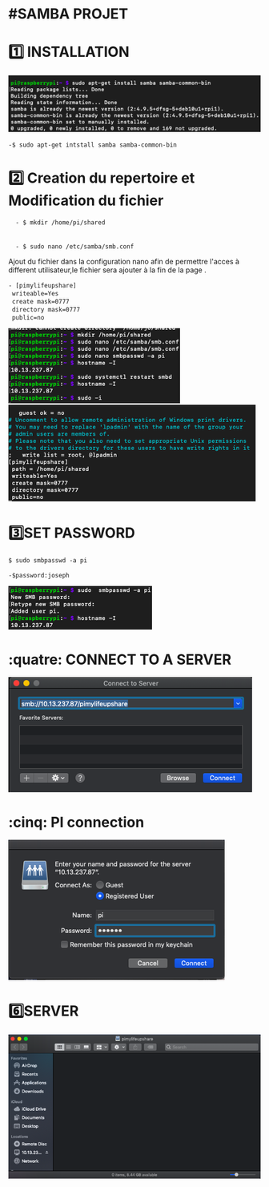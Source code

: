 
 #  #SAMBA PROJET
 




 # :one: INSTALLATION
 
 ![image]( Sudo.png)
 
 ```
 -$ sudo apt-get intstall samba samba-common-bin
 ```
       
 
 # :two: Creation du repertoire et Modification du fichier 
           
      
      - $ mkdir /home/pi/shared
        
        
      - $ sudo nano /etc/samba/smb.conf
       
  Ajout du fichier dans la configuration nano afin de 
  permettre l'acces à different utilisateur,le fichier sera 
  ajouter à la fin de la page .
  
    - [pimylifeupshare]
     writeable=Yes
     create mask=0777
     directory mask=0777
     public=no
   
   ![image]( creation.png)
   ![image]( pimylifeupshare.png )
      
      
      
   # :three:SET PASSWORD
   
   ```
 $ sudo smbpasswd -a pi
 ```
    -$password:joseph
 
![image]( password.png)


# :quatre: CONNECT TO A SERVER
 ![image](Sc.png)
 
 # :cinq: PI connection
  ![image]( pi.png)


 # :six:SERVER


 ![image](Server.png)
 
 
